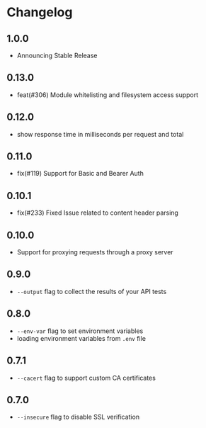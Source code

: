 # Changelog

## 1.0.0

- Announcing Stable Release

## 0.13.0

- feat(#306) Module whitelisting and filesystem access support

## 0.12.0

- show response time in milliseconds per request and total

## 0.11.0

- fix(#119) Support for Basic and Bearer Auth

## 0.10.1

- fix(#233) Fixed Issue related to content header parsing

## 0.10.0

- Support for proxying requests through a proxy server

## 0.9.0

- `--output` flag to collect the results of your API tests

## 0.8.0

- `--env-var` flag to set environment variables
- loading environment variables from `.env` file

## 0.7.1

- `--cacert` flag to support custom CA certificates

## 0.7.0

- `--insecure` flag to disable SSL verification
